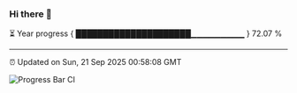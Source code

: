 ### Hi there 👋

⏳ Year progress { █████████████████████▁▁▁▁▁▁▁▁▁ } 72.07 %

---

⏰ Updated on Sun, 21 Sep 2025 00:58:08 GMT

![Progress Bar CI](https://github.com/Shyam-Makwana/GitHub-Actions-Demo/workflows/Progress%20Bar%20CI/badge.svg)
